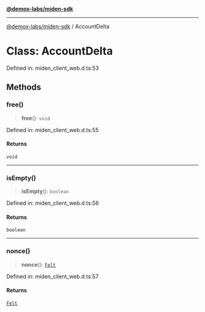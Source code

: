 [**@demox-labs/miden-sdk**](../README.md)

***

[@demox-labs/miden-sdk](../README.md) / AccountDelta

# Class: AccountDelta

Defined in: miden\_client\_web.d.ts:53

## Methods

### free()

> **free**(): `void`

Defined in: miden\_client\_web.d.ts:55

#### Returns

`void`

***

### isEmpty()

> **isEmpty**(): `boolean`

Defined in: miden\_client\_web.d.ts:56

#### Returns

`boolean`

***

### nonce()

> **nonce**(): [`Felt`](Felt.md)

Defined in: miden\_client\_web.d.ts:57

#### Returns

[`Felt`](Felt.md)
